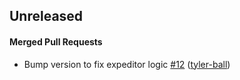 <!-- latest_release unreleased -->
## Unreleased

#### Merged Pull Requests
- Bump version to fix expeditor logic [#12](https://github.com/chef/chef-workstation-tray/pull/12) ([tyler-ball](https://github.com/tyler-ball))
<!-- latest_release -->

